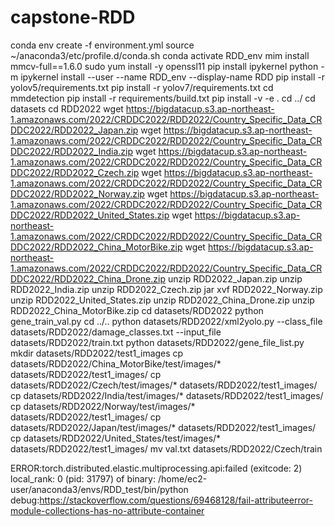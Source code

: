 # capstone-RDD
conda env create -f environment.yml
source ~/anaconda3/etc/profile.d/conda.sh
conda activate RDD_env
mim install mmcv-full==1.6.0 
sudo yum install -y openssl11
pip install ipykernel
python -m ipykernel install --user --name RDD_env --display-name RDD
pip install -r yolov5/requirements.txt
pip install -r yolov7/requirements.txt
cd mmdetection
pip install -r requirements/build.txt
pip install -v -e .
cd ../
cd datasets
cd RDD2022
wget https://bigdatacup.s3.ap-northeast-1.amazonaws.com/2022/CRDDC2022/RDD2022/Country_Specific_Data_CRDDC2022/RDD2022_Japan.zip
wget https://bigdatacup.s3.ap-northeast-1.amazonaws.com/2022/CRDDC2022/RDD2022/Country_Specific_Data_CRDDC2022/RDD2022_India.zip
wget https://bigdatacup.s3.ap-northeast-1.amazonaws.com/2022/CRDDC2022/RDD2022/Country_Specific_Data_CRDDC2022/RDD2022_Czech.zip
wget https://bigdatacup.s3.ap-northeast-1.amazonaws.com/2022/CRDDC2022/RDD2022/Country_Specific_Data_CRDDC2022/RDD2022_Norway.zip
wget https://bigdatacup.s3.ap-northeast-1.amazonaws.com/2022/CRDDC2022/RDD2022/Country_Specific_Data_CRDDC2022/RDD2022_United_States.zip
wget https://bigdatacup.s3.ap-northeast-1.amazonaws.com/2022/CRDDC2022/RDD2022/Country_Specific_Data_CRDDC2022/RDD2022_China_MotorBike.zip
wget https://bigdatacup.s3.ap-northeast-1.amazonaws.com/2022/CRDDC2022/RDD2022/Country_Specific_Data_CRDDC2022/RDD2022_China_Drone.zip
unzip RDD2022_Japan.zip
unzip RDD2022_India.zip
unzip RDD2022_Czech.zip
jar xvf RDD2022_Norway.zip
unzip RDD2022_United_States.zip
unzip RDD2022_China_Drone.zip
unzip RDD2022_China_MotorBike.zip
cd datasets/RDD2022
python gene_train_val.py
cd ../..
python datasets/RDD2022/xml2yolo.py --class_file datasets/RDD2022/damage_classes.txt --input_file datasets/RDD2022/train.txt
python datasets/RDD2022/gene_file_list.py
mkdir datasets/RDD2022/test1_images
cp datasets/RDD2022/China_MotorBike/test/images/* datasets/RDD2022/test1_images/
cp datasets/RDD2022/Czech/test/images/* datasets/RDD2022/test1_images/
cp datasets/RDD2022/India/test/images/* datasets/RDD2022/test1_images/
cp datasets/RDD2022/Norway/test/images/* datasets/RDD2022/test1_images/
cp datasets/RDD2022/Japan/test/images/* datasets/RDD2022/test1_images/
cp datasets/RDD2022/United_States/test/images/* datasets/RDD2022/test1_images/
mv val.txt datasets/RDD2022/Czech/train
<!-- sudo yum install -y openssl11 -->
<!-- python tools/train.py configs/swin/faster_swin_l12_deform_3.py --gpu-id 0 -->
ERROR:torch.distributed.elastic.multiprocessing.api:failed (exitcode: 2) local_rank: 0 (pid: 31797) of binary: /home/ec2-user/anaconda3/envs/RDD_test/bin/python
debug:https://stackoverflow.com/questions/69468128/fail-attributeerror-module-collections-has-no-attribute-container